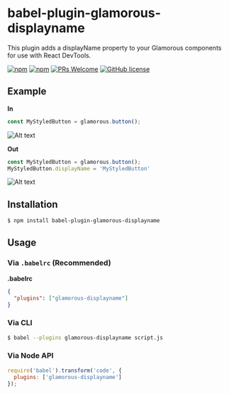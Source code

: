 # babel-plugin-glamorous-displayname

This plugin adds a displayName property to your Glamorous components for use with React DevTools. 

[![npm](https://img.shields.io/npm/dt/babel-plugin-glamorous-displayname.svg)](https://www.npmjs.com/package/babel-plugin-glamorous-displayname)
[![npm](https://img.shields.io/npm/v/babel-plugin-glamorous-displayname.svg)](https://www.npmjs.com/package/babel-plugin-glamorous-displayname)
[![PRs Welcome](https://img.shields.io/badge/PRs-welcome-brightgreen.svg?style=flat-square)](http://makeapullrequest.com)
[![GitHub license](https://img.shields.io/badge/license-MIT-blue.svg)](https://raw.githubusercontent.com/bernard-lin/babel-plugin-glamorous-displayname/master/LICENSE)

## Example

**In**

```js
const MyStyledButton = glamorous.button();
```

![Alt text](https://cloud.githubusercontent.com/assets/16327281/25269334/2617d1c4-264a-11e7-98aa-9b67c9c26ad6.png "React DevTools")

**Out**

```js
const MyStyledButton = glamorous.button();
MyStyledButton.displayName = 'MyStyledButton'
```

![Alt text](https://cloud.githubusercontent.com/assets/16327281/25269284/f4c4791a-2649-11e7-8457-f367ea8fab59.png "React DevTools")

## Installation

```sh
$ npm install babel-plugin-glamorous-displayname
```

## Usage

### Via `.babelrc` (Recommended)

**.babelrc**

```json
{
  "plugins": ["glamorous-displayname"]
}
```

### Via CLI

```sh
$ babel --plugins glamorous-displayname script.js
```

### Via Node API

```javascript
require('babel').transform('code', {
  plugins: ['glamorous-displayname']
});
```